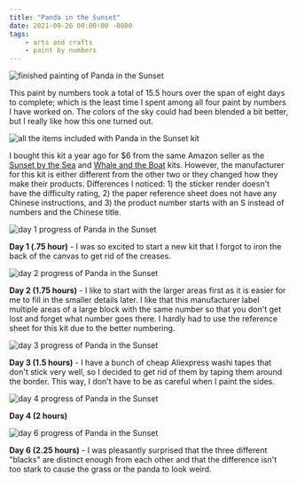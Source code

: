 ```yaml
---
title: "Panda in the Sunset"
date: 2021-09-26 00:00:00 -0800
tags:
    - arts and crafts
    - paint by numbers
---
```


![finished painting of Panda in the Sunset](https://i.imgur.com/bgQAwf4.jpg)

This paint by numbers took a total of 15.5 hours over the span of eight days to complete; which is the least time I spent among all four paint by numbers I have worked on. The colors of the sky could had been blended a bit better, but I really like how this one turned out.

![all the items included with Panda in the Sunset kit](https://i.imgur.com/uGYb5Rd.jpg)

I bought this kit a year ago for $6 from the same Amazon seller as the [Sunset by the Sea](https://ninagetsbored.wordpress.com/2021/09/19/paint-by-numbers-sunset-by-the-sea/) and [Whale and the Boat](https://ninagetsbored.wordpress.com/2020/11/18/paint-by-numbers-whale-and-the-boat/) kits. However, the manufacturer for this kit is either different from the other two or they changed how they make their products. Differences I noticed: 1) the sticker render doesn't have the difficulty rating, 2) the paper reference sheet does not have any Chinese instructions, and 3) the product number starts with an S instead of numbers and the Chinese title.

![day 1 progress of Panda in the Sunset](https://i.imgur.com/WPA8H2T.jpg)

**Day 1 (.75 hour)** - I was so excited to start a new kit that I forgot to iron the back of the canvas to get rid of the creases.

![day 2 progress of Panda in the Sunset](https://i.imgur.com/OhOJdrb.jpg)

**Day 2 (1.75 hours)** - I like to start with the larger areas first as it is easier for me to fill in the smaller details later. I like that this manufacturer label multiple areas of a large block with the same number so that you don't get lost and forget what number goes there. I hardly had to use the reference sheet for this kit due to the better numbering.

![day 3 progress of Panda in the Sunset](https://i.imgur.com/vQXNKwC.jpg)

**Day 3 (1.5 hours)** - I have a bunch of cheap Aliexpress washi tapes that don't stick very well, so I decided to get rid of them by taping them around the border. This way, I don't have to be as careful when I paint the sides.

![day 4 progress of Panda in the Sunset](https://i.imgur.com/h2kupJF.jpg)

**Day 4 (2 hours)**

![day 6 progress of Panda in the Sunset](https://i.imgur.com/MuP15S0.jpg)

**Day 6 (2.25 hours)** - I was pleasantly surprised that the three different "blacks" are distinct enough from each other and that the difference isn't too stark to cause the grass or the panda to look weird.
